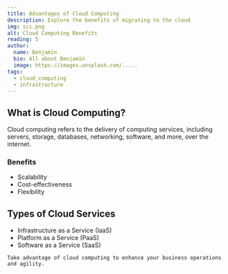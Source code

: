 ```yaml
---
title: Advantages of Cloud Computing
description: Explore the benefits of migrating to the cloud
img: scc.png
alt: Cloud Computing Benefits
reading: 5
author:
  name: Benjamin
  bio: All about Benjamin
  image: https://images.unsplash.com/.....
tags: 
  - cloud_computing
  - infrastructure
---
```


## What is Cloud Computing?

Cloud computing refers to the delivery of computing services, including servers, storage, databases, networking, software, and more, over the internet.

### Benefits

- Scalability
- Cost-effectiveness
- Flexibility

## Types of Cloud Services

- Infrastructure as a Service (IaaS)
- Platform as a Service (PaaS)
- Software as a Service (SaaS)

```markdown[cloud-computing-benefits.md]
Take advantage of cloud computing to enhance your business operations and agility.
```

<info-box>
  <template #info-box>
    Discover how cloud computing can transform your business.
  </template>
</info-box>